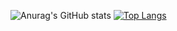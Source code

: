 ![Anurag's GitHub stats](https://github-readme-stats.vercel.app/api?username=matheusmarquex&show_icons=true&theme=radical)
[![Top Langs](https://github-readme-stats.vercel.app/api/top-langs/?username=matheusmarquex&layout=compact)](https://github.com/anuraghazra/github-readme-stats)

